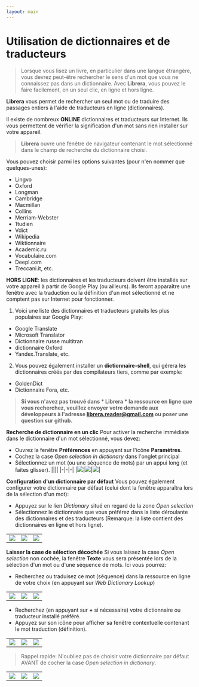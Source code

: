 ```yaml
---
layout: main
---
```


# Utilisation de dictionnaires et de traducteurs

> Lorsque vous lisez un livre, en particulier dans une langue étrangère, vous devrez peut-être rechercher le sens d'un mot que vous ne connaissez pas dans un dictionnaire. Avec **Librera**, vous pouvez le faire facilement, en un seul clic, en ligne et hors ligne.

**Librera** vous permet de rechercher un seul mot ou de traduire des passages entiers à l'aide de traducteurs en ligne (dictionnaires).

Il existe de nombreux **ONLINE** dictionnaires et traducteurs sur Internet. Ils vous permettent de vérifier la signification d'un mot sans rien installer sur votre appareil.
> **Librera** ouvre une fenêtre de navigateur contenant le mot sélectionné dans le champ de recherche du dictionnaire choisi.
 
Vous pouvez choisir parmi les options suivantes (pour n'en nommer que quelques-unes):

* Lingvo
* Oxford
* Longman
* Cambridge
* Macmillan
* Collins
* Merriam-Webster
* 1tudien
* Vdict
* Wikipedia
* Wiktionnaire
* Academic.ru
* Vocabulaire.com
* Deepl.com
* Treccani.it, etc.

**HORS LIGNE**: les dictionnaires et les traducteurs doivent être installés sur votre appareil à partir de Google Play (ou ailleurs). Ils feront apparaître une fenêtre avec la traduction ou la définition d'un mot sélectionné et ne comptent pas sur Internet pour fonctionner.

1. Voici une liste des dictionnaires et traducteurs gratuits les plus populaires sur Google Play:
* Google Translate
* Microsoft Translator
* Dictionnaire russe multitran
* dictionnaire Oxford
* Yandex.Translate, etc.
2. Vous pouvez également installer un **dictionnaire-shell**, qui gérera les dictionnaires créés par des compilateurs tiers, comme par exemple:
* GoldenDict
* Dictionnaire Fora, etc.
 
> **Si vous n'avez pas trouvé dans * Librera * la ressource en ligne que vous recherchez, veuillez envoyer votre demande aux développeurs à l'adresse librera.reader@gmail.com ou poser une question sur github.**

**Recherche de dictionnaire en un clic**
Pour activer la recherche immédiate dans le dictionnaire d'un mot sélectionné, vous devez:
* Ouvrez la fenêtre **Préférences** en appuyant sur l'icône **Paramètres**.
* Cochez la case _Open selection in dictionary_ dans l'onglet principal
* Sélectionnez un mot (ou une séquence de mots) par un appui long (et faites glisser).
||||
|-|-|-|
|![](1.jpg)|![](2.jpg)|![](3.jpg)|

**Configuration d'un dictionnaire par défaut**
Vous pouvez également configurer votre dictionnaire par défaut (celui dont la fenêtre apparaîtra lors de la sélection d'un mot):
* Appuyez sur le lien _Dictionary_ situé en regard de la zone _Open selection_
* Sélectionnez le dictionnaire que vous préférez dans la liste déroulante des dictionnaires et des traducteurs (Remarque: la liste contient des dictionnaires en ligne et hors ligne).

||||
|-|-|-|
|![](4.jpg)|![](55.jpg)|![](66.jpg)|

**Laisser la case de sélection décochée**
Si vous laissez la case _Open selection_ non cochée, la fenêtre **Texte** vous sera présentée lors de la sélection d'un mot ou d'une séquence de mots. Ici vous pourrez:
* Recherchez ou traduisez ce mot (séquence) dans la ressource en ligne de votre choix (en appuyant sur _Web Dictionary Lookup_)

||||
|-|-|-|
|![](7.jpg)|![](8.jpg)|![](9.jpg)|

* Recherchez (en appuyant sur **+** si nécessaire) votre dictionnaire ou traducteur installé préféré.
* Appuyez sur son icône pour afficher sa fenêtre contextuelle contenant le mot traduction (définition).

||||
|-|-|-|
|![](10.jpg)|![](11.jpg)|![](12.jpg)|

> Rappel rapide: N'oubliez pas de choisir votre dictionnaire par défaut AVANT de cocher la case _Open selection in dictionary_.

||||
|-|-|-|
|![](13.jpg)|![](55.jpg)|![](66.jpg)|
